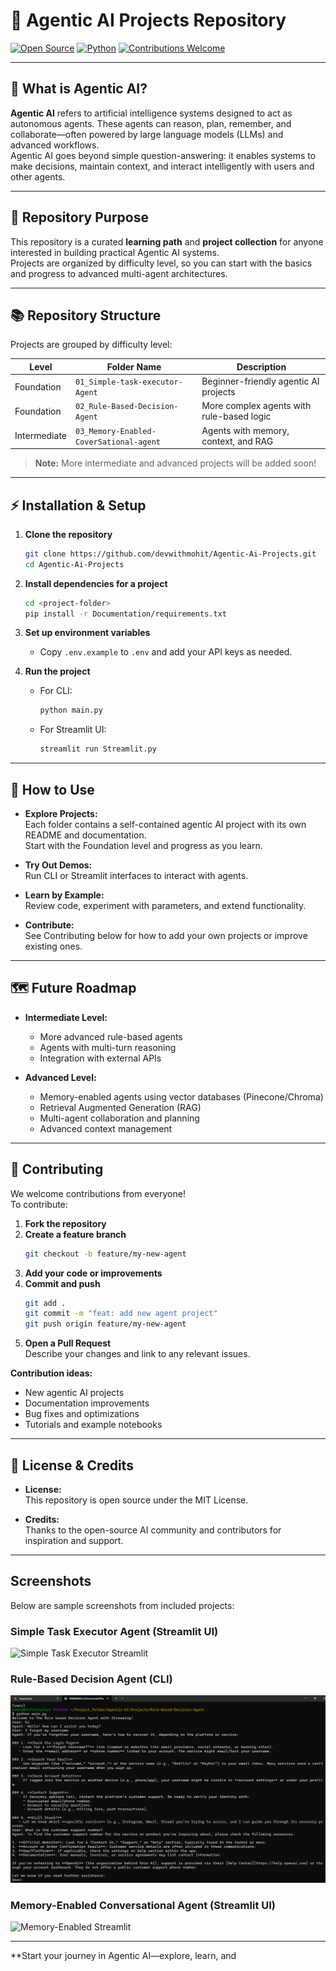 # 🚀 Agentic AI Projects Repository

[![Open Source](https://img.shields.io/badge/Open%20Source-Yes-brightgreen)](LICENSE)
[![Python](https://img.shields.io/badge/Python-3.8%2B-blue)](https://www.python.org/)
[![Contributions Welcome](https://img.shields.io/badge/Contributions-Welcome-orange)](#contributing)

---

## 🧠 What is Agentic AI?

**Agentic AI** refers to artificial intelligence systems designed to act as autonomous agents. These agents can reason, plan, remember, and collaborate—often powered by large language models (LLMs) and advanced workflows.  
Agentic AI goes beyond simple question-answering: it enables systems to make decisions, maintain context, and interact intelligently with users and other agents.

---

## 🎯 Repository Purpose

This repository is a curated **learning path** and **project collection** for anyone interested in building practical Agentic AI systems.  
Projects are organized by difficulty level, so you can start with the basics and progress to advanced multi-agent architectures.

---

## 📚 Repository Structure

Projects are grouped by difficulty level:

| Level         | Folder Name                              | Description                                  |
|---------------|-----------------------------------------|----------------------------------------------|
| Foundation    | `01_Simple-task-executor-Agent`         | Beginner-friendly agentic AI projects        |
|  Foundation | `02_Rule-Based-Decision-Agent`          | More complex agents with rule-based logic    |
| Intermediate      | `03_Memory-Enabled-CoverSational-agent` | Agents with memory, context, and RAG         |

> **Note:** More intermediate and advanced projects will be added soon!


---

## ⚡ Installation & Setup

1. **Clone the repository**
    ```bash
    git clone https://github.com/devwithmohit/Agentic-Ai-Projects.git
    cd Agentic-Ai-Projects
    ```

2. **Install dependencies for a project**
    ```bash
    cd <project-folder>
    pip install -r Documentation/requirements.txt
    ```

3. **Set up environment variables**
    - Copy `.env.example` to `.env` and add your API keys as needed.

4. **Run the project**
    - For CLI:
        ```bash
        python main.py
        ```
    - For Streamlit UI:
        ```bash
        streamlit run Streamlit.py
        ```

---

## 🚀 How to Use

- **Explore Projects:**  
  Each folder contains a self-contained agentic AI project with its own README and documentation.  
  Start with the Foundation level and progress as you learn.

- **Try Out Demos:**  
  Run CLI or Streamlit interfaces to interact with agents.

- **Learn by Example:**  
  Review code, experiment with parameters, and extend functionality.

- **Contribute:**  
  See Contributing below for how to add your own projects or improve existing ones.

---

## 🗺️ Future Roadmap

- **Intermediate Level:**  
  - More advanced rule-based agents  
  - Agents with multi-turn reasoning  
  - Integration with external APIs

- **Advanced Level:**  
  - Memory-enabled agents using vector databases (Pinecone/Chroma)  
  - Retrieval Augmented Generation (RAG)  
  - Multi-agent collaboration and planning  
  - Advanced context management

---

## 🤝 Contributing

We welcome contributions from everyone!  
To contribute:

1. **Fork the repository**
2. **Create a feature branch**
    ```bash
    git checkout -b feature/my-new-agent
    ```
3. **Add your code or improvements**
4. **Commit and push**
    ```bash
    git add .
    git commit -m "feat: add new agent project"
    git push origin feature/my-new-agent
    ```
5. **Open a Pull Request**  
   Describe your changes and link to any relevant issues.

**Contribution ideas:**
- New agentic AI projects
- Documentation improvements
- Bug fixes and optimizations
- Tutorials and example notebooks

---

## 📄 License & Credits

- **License:**  
  This repository is open source under the MIT License.

- **Credits:**  
  Thanks to the open-source AI community and contributors for inspiration and support.

---

##  Screenshots

Below are sample screenshots from included projects:

### Simple Task Executor Agent (Streamlit UI)
![Simple Task Executor Streamlit](01_Simple-task-executor-Agent/screenshots/streamlit_interface.png)

### Rule-Based Decision Agent (CLI)
![Rule-Based CLI](02_Rule-Based-Decision-Agent/screenshots/cli_interface.png)

### Memory-Enabled Conversational Agent (Streamlit UI)
![Memory-Enabled Streamlit](03_Memory-Enabled-CoverSational-agent/screenshots/streamlit_interface.png)

---

**Start your journey in Agentic AI—explore, learn, and
